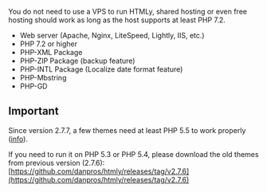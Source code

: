 <!--t Requirements t-->
<!--d You do not need to use a VPS to run HTMLy, shared hosting or even free hosting should work as long as the host supports at least PHP 7.2. d-->

You do not need to use a VPS to run HTMLy, shared hosting or even free hosting should work as long as the host supports at least PHP 7.2.

* Web server (Apache, Nginx, LiteSpeed, Lightly, IIS, etc.)
* PHP 7.2 or higher
* PHP-XML Package
* PHP-ZIP Package (backup feature)
* PHP-INTL Package (Localize date format feature)
* PHP-Mbstring
* PHP-GD

## Important

Since version 2.7.7, a few themes need at least PHP 5.5 to work properly ([info](https://github.com/danpros/htmly/issues/437)).

If you need to run it on PHP 5.3 or PHP 5.4, please download the old themes from previous version (2.7.6): [https://github.com/danpros/htmly/releases/tag/v2.7.6](https://github.com/danpros/htmly/releases/tag/v2.7.6)
